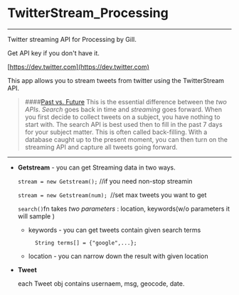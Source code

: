TwitterStream_Processing
===================
-----------------------------------------------------------------

Twitter streaming API for Processing by Gill.

Get API key if you don't have it.

[https://dev.twitter.com](https://dev.twitter.com)

This app allows you to stream tweets from twitter using the TwitterStream API.


>####[Past vs. Future](http://140dev.com/twitter-api-programming-tutorials/aggregating-tweets-search-api-vs-streaming-api/)
>This is the essential difference between the *two APIs*. *Search* goes back in time and *streaming* goes forward. When you first decide to collect tweets on a subject, you have nothing to start with. The search API is best used then to fill in the past 7 days for your subject matter. This is often called back-filling. With a database caught up to the present moment, you can then turn on the streaming API and capture all tweets going forward.

 ---------------------
 
* **Getstream** - you can get Streaming data in two ways.

	 `stream = new Getstream();` //if you need non-stop streamin
	 
	 `stream = new Getstream(num); `//set max tweets you want to get
	 
	
	 `search()`fn takes *two parameters* : location, keywords(w/o parameters it will sample )
	* keywords - you can get tweets contain given search terms
			
			String terms[] = {"google",...};
	* location - you can narrow down the result with given location




* **Tweet**
	 
	each Tweet obj contains usernaem, msg, geocode, date.
	
	



